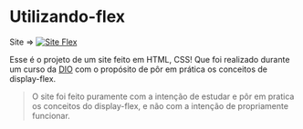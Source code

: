 # Utilizando-flex

Site =>
[![Site Flex](https://img.shields.io/website-up-down-green-red/http/monip.org.svg)](https://th3uss.github.io/Utilizando-flex/)

Esse é o projeto de um site feito em HTML, CSS! Que foi realizado durante um curso da [DIO](https://www.dio.me/) com o propósito de pôr em prática os conceitos de display-flex.

>O site foi feito puramente com a intenção de estudar e pôr em pratica os conceitos do display-flex, e não com a intenção de propriamente funcionar.
